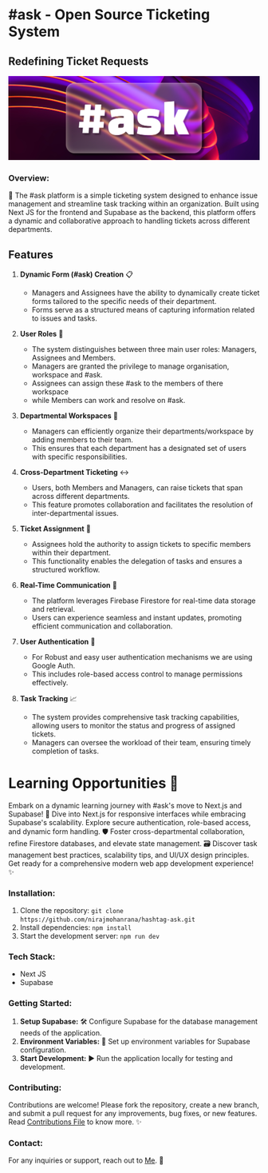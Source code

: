 # #ask - Open Source Ticketing System
## Redefining Ticket Requests

![#ask](public/assets/ask-cover.png)

### Overview:
🎫 The #ask platform is a simple ticketing system designed to enhance issue management and streamline task tracking within an organization. Built using Next JS for the frontend and Supabase as the backend, this platform offers a dynamic and collaborative approach to handling tickets across different departments.

## Features

1. **Dynamic Form (#ask) Creation** 📋
   - Managers and Assignees have the ability to dynamically create ticket forms tailored to the specific needs of their department.
   - Forms serve as a structured means of capturing information related to issues and tasks.

2. **User Roles** 👥
   - The system distinguishes between three main user roles: Managers, Assignees and Members.
   - Managers are granted the privilege to manage organisation, workspace and #ask.
   - Assignees can assign these #ask to the members of there workspace
   - while Members can work and resolve on #ask.

3. **Departmental Workspaces** 🏢
   - Managers can efficiently organize their departments/workspace by adding members to their team.
   - This ensures that each department has a designated set of users with specific responsibilities.

4. **Cross-Department Ticketing** ↔️
   - Users, both Members and Managers, can raise tickets that span across different departments.
   - This feature promotes collaboration and facilitates the resolution of inter-departmental issues.

5. **Ticket Assignment** 🎫
   - Assignees hold the authority to assign tickets to specific members within their department.
   - This functionality enables the delegation of tasks and ensures a structured workflow.

6. **Real-Time Communication** 🔄
   - The platform leverages Firebase Firestore for real-time data storage and retrieval.
   - Users can experience seamless and instant updates, promoting efficient communication and collaboration.

7. **User Authentication** 🔐
   - For Robust and easy user authentication mechanisms we are using Google Auth.
   - This includes role-based access control to manage permissions effectively.

8. **Task Tracking** 📈
   - The system provides comprehensive task tracking capabilities, allowing users to monitor the status and progress of assigned tickets.
   - Managers can oversee the workload of their team, ensuring timely completion of tasks.

# Learning Opportunities 🚀

Embark on a dynamic learning journey with #ask's move to Next.js and Supabase! 🌟 Dive into Next.js for responsive interfaces while embracing Supabase's scalability. Explore secure authentication, role-based access, and dynamic form handling. 🛡️ Foster cross-departmental collaboration, refine Firestore databases, and elevate state management. 🗃️ Discover task management best practices, scalability tips, and UI/UX design principles. Get ready for a comprehensive modern web app development experience! ✨

### Installation:
1. Clone the repository: `git clone https://github.com/nirajmohanrana/hashtag-ask.git`
2. Install dependencies: `npm install`
3. Start the development server: `npm run dev`

### Tech Stack:
- Next JS
- Supabase

### Getting Started:
1. **Setup Supabase:** 🛠️ Configure Supabase for the database management needs of the application.
2. **Environment Variables:** 🔐 Set up environment variables for Supabase configuration.
3. **Start Development:** ▶️ Run the application locally for testing and development.

### Contributing:
Contributions are welcome! Please fork the repository, create a new branch, and submit a pull request for any improvements, bug fixes, or new features.
Read [Contributions File](contributions.md) to know more. ✨

### Contact:
For any inquiries or support, reach out to [Me](https://www.linkedin.com/in/niraj-rana-2a0384193/). 📧
